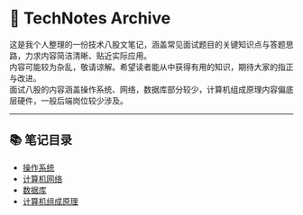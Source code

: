 # 🔖 TechNotes Archive

这是我个人整理的一份技术八股文笔记，涵盖常见面试题目的关键知识点与答题思路，力求内容简洁清晰、贴近实际应用。  
内容可能较为杂乱，敬请谅解。希望读者能从中获得有用的知识，期待大家的指正与改进。  
面试八股的内容涵盖操作系统、网络，数据库部分较少，计算机组成原理内容偏底层硬件，一般后端岗位较少涉及。

---

## 📚 笔记目录
- [操作系统](./notes/操作系统.md)
- [计算机网络](./notes/网络.md)
- [数据库](./notes/数据库.md)
- [计算机组成原理](./notes/计算机组成.md)
